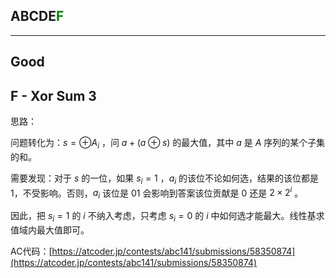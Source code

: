 ## ABCDE<font color=green>F</font>

---

## Good

## F - Xor Sum 3

思路：

问题转化为：$s=\oplus A_i$ ，问 $a+ (a\oplus s)$ 的最大值，其中 $a$ 是 $A$ 序列的某个子集的和。

需要发现：对于 $s$ 的一位，如果 $s_i=1$ ，$a_i$ 的该位不论如何选，结果的该位都是 1，不受影响。否则，$a_i$ 该位是 01 会影响到答案该位贡献是 $0$ 还是 $2\times 2^i$ 。

因此，把 $s_i=1$ 的 $i$ 不纳入考虑，只考虑 $s_i=0$ 的 $i$ 中如何选才能最大。线性基求值域内最大值即可。

AC代码：[https://atcoder.jp/contests/abc141/submissions/58350874](https://atcoder.jp/contests/abc141/submissions/58350874)